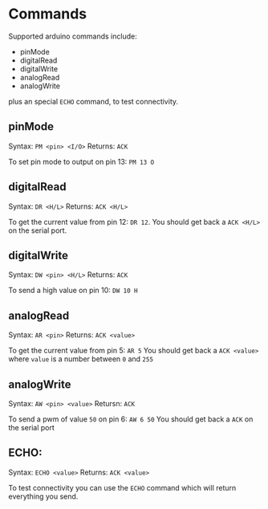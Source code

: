 # Commands

Supported arduino commands include:

- pinMode
- digitalRead
- digitalWrite
- analogRead
- analogWrite

plus an special `ECHO` command, to test connectivity.

## pinMode

Syntax: `PM <pin> <I/O>`
Returns: `ACK`

To set pin mode to output on pin 13: `PM 13 O`

## digitalRead

Syntax: `DR <H/L>`
Returns: `ACK <H/L>`

To get the current value from pin 12: `DR 12`.
You should get back a `ACK <H/L>` on the serial port.

## digitalWrite

Syntax: `DW <pin> <H/L>`
Returns: `ACK`

To send a high value on pin 10: `DW 10 H`

## analogRead

Syntax: `AR <pin>`
Returns: `ACK <value>`

To get the current value from pin 5: `AR 5`
You should get back a `ACK <value>` where `value` is a number between `0` and `255`

## analogWrite

Syntax: `AW <pin> <value>`
Retursn: `ACK`

To send a pwm of value  `50` on pin 6: `AW 6 50`
You should get back a `ACK` on the serial port

## ECHO:

Syntax: `ECHO <value>`
Returns: `ACK <value>`

To test connectivity you can use the `ECHO` command which will return everything you send.
